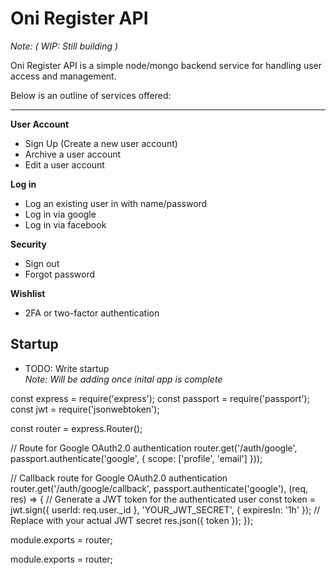 # Oni Register API
*Note: ( WIP: Still building )*

Oni Register API is a simple node/mongo backend service for handling user access and management.

Below is an outline of services offered:

---

**User Account**
- Sign Up (Create a new user account)
- Archive a user account
- Edit a user account

**Log in**
- Log an existing user in with name/password
- Log in via google
- Log in via facebook

**Security**
- Sign out
- Forgot password

**Wishlist**
- 2FA or two-factor authentication

## Startup
- TODO: Write startup<br/>*Note: Will be adding once inital app is complete*


const express = require('express');
const passport = require('passport');
const jwt = require('jsonwebtoken');

const router = express.Router();

// Route for Google OAuth2.0 authentication
router.get('/auth/google', passport.authenticate('google', { scope: ['profile', 'email'] }));

// Callback route for Google OAuth2.0 authentication
router.get('/auth/google/callback', passport.authenticate('google'), (req, res) => {
  // Generate a JWT token for the authenticated user
  const token = jwt.sign({ userId: req.user._id }, 'YOUR_JWT_SECRET', { expiresIn: '1h' }); // Replace with your actual JWT secret
  res.json({ token });
});

module.exports = router;


module.exports = router;






